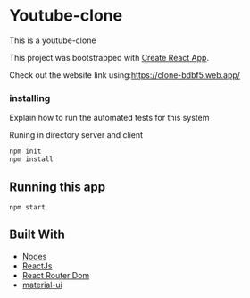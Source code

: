 # Youtube-clone

This is a youtube-clone

This project was bootstrapped with [Create React App](https://github.com/facebook/create-react-app).
 
Check out the website link using:https://clone-bdbf5.web.app/

### installing

Explain how to run the automated tests for this system

Runing in directory server and client

```
npm init
npm install
```

## Running this app

```
npm start
```

## Built With

* [Nodes](https://nodejs.org/en/)
* [ReactJs](https://reactjs.org/)
* [React Router Dom](https://reactrouter.com/)
* [material-ui](https://material-ui.com/)

